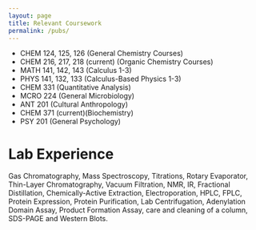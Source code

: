 ```yaml
---
layout: page
title: Relevant Coursework
permalink: /pubs/
---
```

- CHEM 124, 125, 126 (General Chemistry Courses)
- CHEM 216, 217, 218 (current) (Organic Chemistry Courses)
- MATH 141, 142, 143 (Calculus 1-3)
- PHYS 141, 132, 133 (Calculus-Based Physics 1-3)
- CHEM 331 (Quantitative Analysis)
- MCRO 224 (General Microbiology)
- ANT 201 (Cultural Anthropology)
- CHEM 371 (current)(Biochemistry)
- PSY 201 (General Psychology)

# Lab Experience
Gas Chromatography, Mass Spectroscopy, Titrations, Rotary Evaporator, Thin-Layer Chromatography, Vacuum Filtration, NMR, IR, Fractional Distillation, Chemically-Active Extraction, Electroporation, HPLC, FPLC, Protein Expression, Protein Purification, Lab Centrifugation, Adenylation Domain Assay, Product Formation Assay, care and cleaning of a column, SDS-PAGE and Western Blots.
                                

